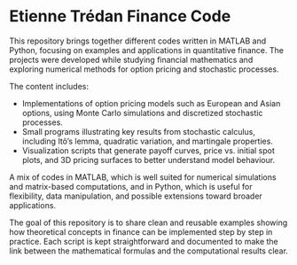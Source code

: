 # Etienne Trédan Finance Code
This repository brings together different codes written in MATLAB and Python, focusing on examples and applications in quantitative finance. The projects were developed while studying financial mathematics and exploring numerical methods for option pricing and stochastic processes.

The content includes:
- Implementations of option pricing models such as European and Asian options, using Monte Carlo simulations and discretized stochastic processes.
- Small programs illustrating key results from stochastic calculus, including Itô’s lemma, quadratic variation, and martingale properties.
- Visualization scripts that generate payoff curves, price vs. initial spot plots, and 3D pricing surfaces to better understand model behaviour.

A mix of codes in MATLAB, which is well suited for numerical simulations and matrix-based computations, and in Python, which is useful for flexibility, data manipulation, and possible extensions toward broader applications.

The goal of this repository is to share clean and reusable examples showing how theoretical concepts in finance can be implemented step by step in practice. Each script is kept straightforward and documented to make the link between the mathematical formulas and the computational results clear.
